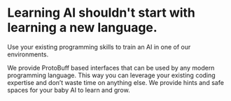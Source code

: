 # Learning AI shouldn't start with learning a new language. 

Use your existing programming skills to train an AI in one of our environments.

We provide ProtoBuff based interfaces that can be used by any modern programming language. This way you can leverage your existing coding expertise and don’t waste time on anything else. We provide hints and safe spaces for your baby AI to learn and grow.